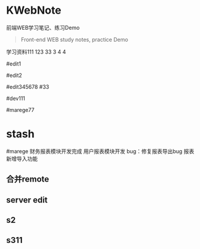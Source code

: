 # KWebNote
前端WEB学习笔记、练习Demo
> Front-end WEB study notes, practice Demo

学习资料111
123
33
3
4
4

#edit1

#edit2

#edit345678
#33

#dev111

#marege77

# stash

#marege
财务报表模块开发完成
用户报表模块开发
bug：修复报表导出bug
报表新增导入功能
## 合并remote

## server edit
## s2
## s311

